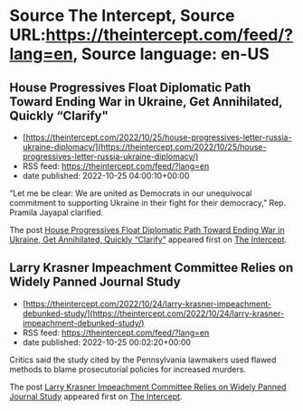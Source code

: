 # Source The Intercept, Source URL:https://theintercept.com/feed/?lang=en, Source language: en-US

## House Progressives Float Diplomatic Path Toward Ending War in Ukraine, Get Annihilated, Quickly “Clarify"
 - [https://theintercept.com/2022/10/25/house-progressives-letter-russia-ukraine-diplomacy/](https://theintercept.com/2022/10/25/house-progressives-letter-russia-ukraine-diplomacy/)
 - RSS feed: https://theintercept.com/feed/?lang=en
 - date published: 2022-10-25 04:00:10+00:00

<p>“Let me be clear: We are united as Democrats in our unequivocal commitment to supporting Ukraine in their fight for their democracy,” Rep. Pramila Jayapal clarified.</p>
<p>The post <a href="https://theintercept.com/2022/10/25/house-progressives-letter-russia-ukraine-diplomacy/" rel="nofollow">House Progressives Float Diplomatic Path Toward Ending War in Ukraine, Get Annihilated, Quickly “Clarify&#8221;</a> appeared first on <a href="https://theintercept.com" rel="nofollow">The Intercept</a>.</p>

## Larry Krasner Impeachment Committee Relies on Widely Panned Journal Study
 - [https://theintercept.com/2022/10/24/larry-krasner-impeachment-debunked-study/](https://theintercept.com/2022/10/24/larry-krasner-impeachment-debunked-study/)
 - RSS feed: https://theintercept.com/feed/?lang=en
 - date published: 2022-10-25 00:02:20+00:00

<p>Critics said the study cited by the Pennsylvania lawmakers used flawed methods to blame prosecutorial policies for increased murders.</p>
<p>The post <a href="https://theintercept.com/2022/10/24/larry-krasner-impeachment-debunked-study/" rel="nofollow">Larry Krasner Impeachment Committee Relies on Widely Panned Journal Study</a> appeared first on <a href="https://theintercept.com" rel="nofollow">The Intercept</a>.</p>
